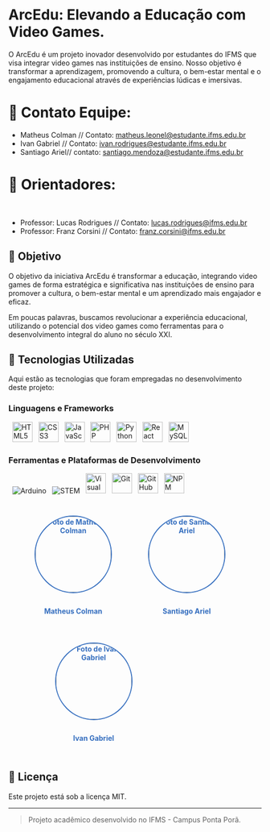 # ArcEdu: Elevando a Educação com Video Games.
O ArcEdu é um projeto inovador desenvolvido por estudantes do IFMS que visa integrar video games nas instituições de ensino. Nosso objetivo é transformar a aprendizagem, promovendo a cultura, o bem-estar mental e o engajamento educacional através de experiências lúdicas e imersivas.

# 👥 Contato Equipe:

- Matheus Colman // Contato: matheus.leonel@estudante.ifms.edu.br
- Ivan Gabriel // Contato: ivan.rodrigues@estudante.ifms.edu.br
- Santiago Ariel// contato: santiago.mendoza@estudante.ifms.edu.br

# 👤 Orientadores:
   
- Professor: Lucas Rodrigues // Contato: lucas.rodrigues@ifms.edu.br
- Professor: Franz Corsini // Contato: franz.corsini@ifms.edu.br

## 🎯 Objetivo

O objetivo da iniciativa ArcEdu é transformar a educação, integrando video games de forma estratégica e significativa nas instituições de ensino para promover a cultura, o bem-estar mental e um aprendizado mais engajador e eficaz.

Em poucas palavras, buscamos revolucionar a experiência educacional, utilizando o potencial dos video games como ferramentas para o desenvolvimento integral do aluno no século XXI.

## 🚀 Tecnologias Utilizadas

Aqui estão as tecnologias que foram empregadas no desenvolvimento deste projeto:

### Linguagens e Frameworks

<p align="left">
  <img src="https://cdn.jsdelivr.net/gh/devicons/devicon/icons/html5/html5-original.svg" alt="HTML5" width="40" height="40"/>
  <img src="https://cdn.jsdelivr.net/gh/devicons/devicon/icons/css3/css3-original.svg" alt="CSS3" width="40" height="40"/>
  <img src="https://cdn.jsdelivr.net/gh/devicons/devicon/icons/javascript/javascript-original.svg" alt="JavaScript" width="40" height="40"/>
  <img src="https://cdn.jsdelivr.net/gh/devicons/devicon/icons/php/php-original.svg" alt="PHP" width="40" height="40"/>
  <img src="https://cdn.jsdelivr.net/gh/devicons/devicon/icons/python/python-original.svg" alt="Python" width="40" height="40"/>
  <img src="https://cdn.jsdelivr.net/gh/devicons/devicon/icons/react/react-original.svg" alt="React Native" width="40" height="40"/>
  <img src="https://cdn.jsdelivr.net/gh/devicons/devicon/icons/mysql/mysql-original.svg" alt="MySQL" width="40" height="40"/>
</p>

### Ferramentas e Plataformas de Desenvolvimento

<p align="left">
  <img src="https://img.shields.io/badge/Arduino-00979D?style=for-the-badge&logo=arduino&logoColor=white" alt="Arduino">
  <img src="https://img.shields.io/badge/STEM-000000?style=for-the-badge&logo=stem&logoColor=white" alt="STEM">
  <img src="https://cdn.jsdelivr.net/gh/devicons/devicon/icons/vscode/vscode-original.svg" alt="Visual Studio Code" width="40" height="40"/>
  <img src="https://cdn.jsdelivr.net/gh/devicons/devicon/icons/git/git-original.svg" alt="Git" width="40" height="40"/>
  <img src="https://cdn.jsdelivr.net/gh/devicons/devicon/icons/github/github-original.svg" alt="GitHub" width="40" height="40"/>
  <img src="https://cdn.jsdelivr.net/gh/devicons/devicon/icons/npm/npm-original-wordmark.svg" alt="NPM" width="40" height="40"/>
</p>

<div style="display:flex; justify-content: space-around; flex-wrap: wrap;">
    <div style="text-align:center; margin: 10px;">
        <a href="https://github.com/shidemuri" style="text-decoration:none; color: #366fbf; font-weight:bold;">
            <img src="https://avatars.githubusercontent.com/u/68622956?v=4" alt="Foto de Matheus Colman" style="width:150px; height:150px; border-radius:50%; border: 2px solid #366fbf; object-fit: cover; display: block; margin: 0 auto;">
            <p style="margin-top: 10px; margin-bottom: 0;">Matheus Colman</p>
        </a>
    </div>

    <div style="text-align:center; margin: 10px;">
        <a href="https://github.com/Wafflezin" style="text-decoration:none; color: #366fbf; font-weight:bold;">
            <img src="https://avatars.githubusercontent.com/u/219714079?v=4" alt="Foto de Santiago Ariel" style="width:150px; height:150px; border-radius:50%; border: 2px solid #366fbf; object-fit: cover; display: block; margin: 0 auto;">
            <p style="margin-top: 10px; margin-bottom: 0;">Santiago Ariel</p>
        </a>
    </div>

    <div style="text-align:center; margin: 10px;">
        <a href="https://github.com/settings/profile" style="text-decoration:none; color: #366fbf; font-weight:bold;">
            <img src="https://avatars.githubusercontent.com/u/194556308?s=400&u=a5f45c1e8c5fb2615d05a796470a62b7f95cb453&v=4" alt="Foto de Ivan Gabriel" style="width:150px; height:150px; border-radius:50%; border: 2px solid #366fbf; object-fit: cover; display: block; margin: 0 auto;">
            <p style="margin-top: 10px; margin-bottom: 0;">Ivan Gabriel</p>
        </a>
    </div>
</div>

## 📄 Licença

Este projeto está sob a licença MIT.

---

> Projeto acadêmico desenvolvido no IFMS - Campus Ponta Porã.